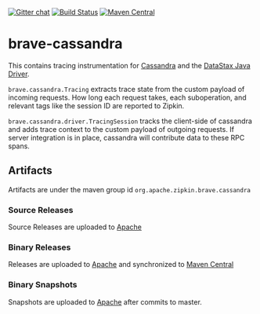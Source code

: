 [![Gitter chat](http://img.shields.io/badge/gitter-join%20chat%20%E2%86%92-brightgreen.svg)](https://gitter.im/openzipkin/zipkin)
[![Build Status](https://img.shields.io/jenkins/s/https/builds.apache.org/job/incubator-zipkin-brave-cassandra.svg)](https://builds.apache.org/blue/organizations/jenkins/incubator-zipkin-brave-cassandra)
[![Maven Central](https://img.shields.io/maven-central/v/org.apache.zipkin.brave.cassandra/brave-instrumentation-cassandra.svg)](https://search.maven.org/search?q=g:org.apache.zipkin.brave.cassandra%20AND%20a:brave-instrumentation-cassandra)

# brave-cassandra
This contains tracing instrumentation for [Cassandra](https://github.com/apache/cassandra/blob/trunk/src/java/org/apache/cassandra/tracing/Tracing.java) and the [DataStax Java Driver](https://github.com/datastax/java-driver).
    
`brave.cassandra.Tracing` extracts trace state from the custom payload
of incoming requests. How long each request takes, each suboperation,
and relevant tags like the session ID are reported to Zipkin.
    
`brave.cassandra.driver.TracingSession` tracks the client-side of cassandra and
adds trace context to the custom payload of outgoing requests. If
server integration is in place, cassandra will contribute data to these
RPC spans.

## Artifacts
Artifacts are under the maven group id `org.apache.zipkin.brave.cassandra`
### Source Releases
Source Releases are uploaded to [Apache](https://dist.apache.org/repos/dist/release/incubator/zipkin/brave-cassandra)
### Binary Releases
Releases are uploaded to [Apache](https://repository.apache.org/service/local/staging/deploy/maven2) and synchronized to [Maven Central](http://search.maven.org/#search%7Cga%7C1%7Cg%3A%22org.apache.zipkin.brave.cassandra%22)
### Binary Snapshots
Snapshots are uploaded to [Apache](https://repository.apache.org/content/repositories/snapshots/) after commits to master.
